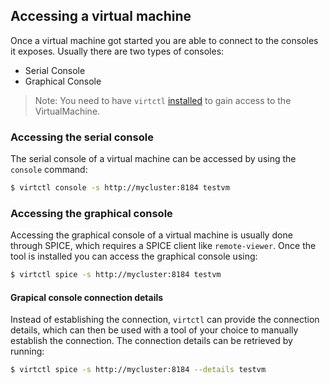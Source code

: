 ## Accessing a virtual machine

Once a virtual machine got started you are able to connect to the consoles it exposes. Usually there are two types of consoles:

* Serial Console
* Graphical Console

> Note: You need to have `virtctl` [installed](installation.md) to gain access to the VirtualMachine.

### Accessing the serial console

The serial console of a virtual machine can be accessed by using the `console` command:

```bash
$ virtctl console -s http://mycluster:8184 testvm
```

### Accessing the graphical console

Accessing the graphical console of a virtual machine is usually done through SPICE, which requires a SPICE client like `remote-viewer`. Once the tool is installed you can access the graphical console using:

```bash
$ virtctl spice -s http://mycluster:8184 testvm
```

#### Grapical console connection details

Instead of establishing the connection, `virtctl` can provide the connection details, which can then be used with a tool of your choice to manually establish the connection. The connection details can be retrieved by running:

```bash
$ virtctl spice -s http://mycluster:8184 --details testvm
```




